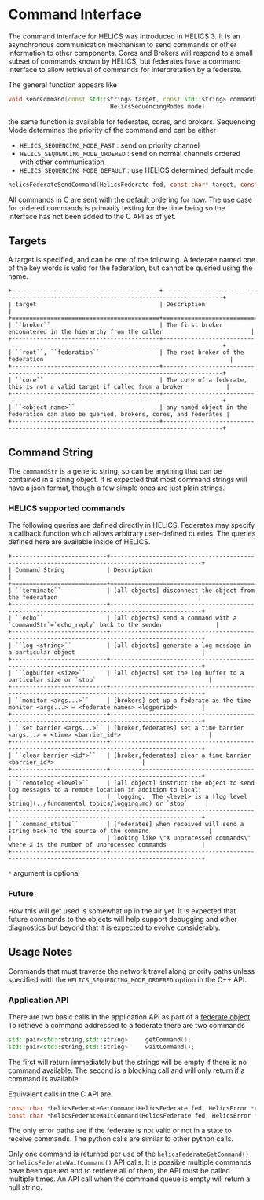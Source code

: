 # Command Interface

The command interface for HELICS was introduced in HELICS 3. It is an asynchronous communication mechanism to send commands or other information to other components.
Cores and Brokers will respond to a small subset of commands known by HELICS, but federates have a command interface to allow retrieval of commands for interpretation by a federate.

The general function appears like

```cpp
void sendCommand(const std::string& target, const std::string& commandStr,
                             HelicsSequencingModes mode)
```

the same function is available for federates, cores, and brokers.
Sequencing Mode determines the priority of the command and can be either

- `HELICS_SEQUENCING_MODE_FAST` : send on priority channel
- `HELICS_SEQUENCING_MODE_ORDERED` : send on normal channels ordered with other communication
- `HELICS_SEQUENCING_MODE_DEFAULT` : use HELICS determined default mode

```c
helicsFederateSendCommand(HelicsFederate fed, const char* target, const char* command, HelicsError* err)
```

All commands in C are sent with the default ordering for now. The use case for ordered commands is primarily testing for the time being so the interface has not been added to the C API as of yet.

## Targets

A target is specified, and can be one of the following. A federate named one of the key words is valid for the federation, but cannot be queried using the name.

```{eval-rst}
+------------------------------------------+---------------------------------------------------------------------------------------+
| target                                   | Description                                                                           |
+==========================================+=======================================================================================+
| ``broker``                               | The first broker encountered in the hierarchy from the caller                         |
+------------------------------------------+---------------------------------------------------------------------------------------+
| ``root``, ``federation``                 | The root broker of the federation                                                     |
+------------------------------------------+---------------------------------------------------------------------------------------+
| ``core``                                 | The core of a federate, this is not a valid target if called from a broker            |
+------------------------------------------+---------------------------------------------------------------------------------------+
| ``<object name>``                        | any named object in the federation can also be queried, brokers, cores, and federates |
+------------------------------------------+---------------------------------------------------------------------------------------+
```

## Command String

The `commandStr` is a generic string, so can be anything that can be contained in a string object. It is expected that most command strings will have a json format, though a few simple ones are just plain strings.

### HELICS supported commands

The following queries are defined directly in HELICS. Federates may specify a callback function which allows arbitrary user-defined queries. The queries defined here are available inside of HELICS.

```{eval-rst}
+---------------------------+------------------------------------------------------------------------------------------------+
| Command String            | Description                                                                                    |
+===========================+================================================================================================+
| ``terminate``             | [all objects] disconnect the object from the federation                                        |
+---------------------------+------------------------------------------------------------------------------------------------+
| ``echo``                  | [all objects] send a command with a `commandStr`=`echo_reply` back to the sender               |
+---------------------------+------------------------------------------------------------------------------------------------+
| ``log <string>``          | [all objects] generate a log message in a particular object                                    |
+---------------------------+------------------------------------------------------------------------------------------------+
| ``logbuffer <size>``      | [all objects] set the log buffer to a particular size or `stop`                                |
+---------------------------+------------------------------------------------------------------------------------------------+
| ``monitor <args...>``     | [brokers] set up a federate as the time monitor <args...> = <federate names> <logperiod>       |
+---------------------------+------------------------------------------------------------------------------------------------+
| ``set barrier <args...>`` | [broker,federates] set a time barrier <args...> = <time> <barrier_id*>                         |
+---------------------------+------------------------------------------------------------------------------------------------+
| ``clear barrier <id*>``   | [broker,federates] clear a time barrier <barrier_id*>                         |
+---------------------------+------------------------------------------------------------------------------------------------+
| ``remotelog <level>``     | [all object] instruct the object to send log messages to a remote location in addition to local|
|                           |  logging.  The <level> is a [log level string](../fundamental_topics/logging.md) or `stop`     |
+---------------------------+------------------------------------------------------------------------------------------------+
| ``command_status``        | [federates] when received will send a string back to the source of the command                 |
|                           | looking like \"X unprocessed commands\" where X is the number of unprocessed commands          |
+---------------------------+------------------------------------------------------------------------------------------------+
```
`*` argument is optional

### Future

How this will get used is somewhat up in the air yet. It is expected that future commands to the objects will help support debugging and other diagnostics but beyond that it is expected to evolve considerably.

## Usage Notes

Commands that must traverse the network travel along priority paths unless specified with the `HELICS_SEQUENCING_MODE_ORDERED` option in the C++ API.

### Application API

There are two basic calls in the application API as part of a [federate object](https://docs.helics.org/en/latest/doxygen/classhelics_1_1Federate.html).
To retrieve a command addressed to a federate there are two commands

```cpp
std::pair<std::string,std::string>     getCommand();
std::pair<std::string,std::string>     waitCommand();
```

The first will return immediately but the strings will be empty if there is no command available.
The second is a blocking call and will only return if a command is available.

Equivalent calls in the C API are

```c
const char *helicsFederateGetCommand(HelicsFederate fed, HelicsError *err);
const char *helicsFederateWaitCommand(HelicsFederate fed, HelicsError *err);
```

The only error paths are if the federate is not valid or not in a state to receive commands.
The python calls are similar to other python calls.

Only one command is returned per use of the `helicsFederateGetCommand()` or `helicsFederateWaitCommand()` API calls. It is possible multiple commands have been queued and to retrieve all of them, the API must be called multiple times. An API call when the command queue is empty will return a null string.
